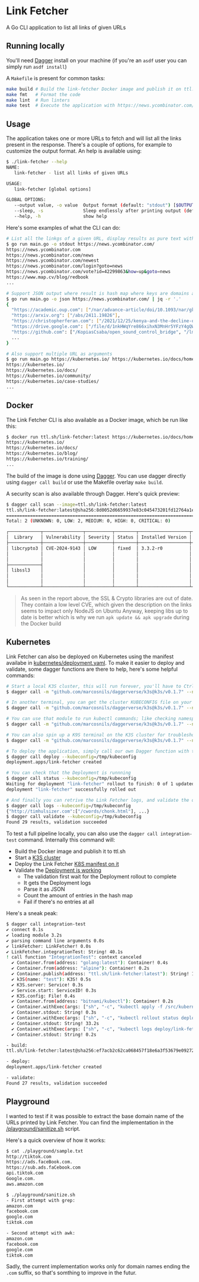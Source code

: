 # Link Fetcher

A Go CLI application to list all links of given URLs

## Running locally

You'll need [Dagger](https://dagger.io/) install on your machine (if you're an `asdf` user you can simply run `asdf install`)

A `Makefile` is present for common tasks:

```sh
make build # Build the link-fetcher Docker image and publish it on ttl.sh
make fmt   # Format the code
make lint  # Run linters
make test  # Execute the application with https://news.ycombinator.com/ as the main argument
```

## Usage

The application takes one or more URLs to fetch and will list all the links present in the response.
There's a couple of options, for example to customize the output format. An help is available using:

```sh
$ ./link-fetcher --help
NAME:
   link-fetcher - list all links of given URLs

USAGE:
   link-fetcher [global options]

GLOBAL OPTIONS:
   --output value, -o value  Output format (default: "stdout") [$OUTPUT]
   --sleep, -s               Sleep endlessly after printing output (default: false) [$SLEEP]
   --help, -h                show help
```

Here's some examples of what the CLI can do:

```sh
# List all the linkgs of a given URL, display results as pure text with one link per line
$ go run main.go -o stdout https://news.ycombinator.com/
https://news.ycombinator.com
https://news.ycombinator.com/news
https://news.ycombinator.com/newest
https://news.ycombinator.com/login?goto=news
https://news.ycombinator.com/vote?id=42299863&how=up&goto=news
https://www.map.cv/blog/redbook
...

# Support JSON output where result is hash map where keys are domains and values are paths
$ go run main.go -o json https://news.ycombinator.com/ | jq -r '.'
{
  "https://academic.oup.com": ["/nar/advance-article/doi/10.1093/nar/gkae908/7875984"],
  "https://arxiv.org": ["/abs/2411.19826"],
  "https://christopherferan.com": ["/2021/12/25/kenya-and-the-decline-of-the-worlds-greatest-coffee/"],
  "https://drive.google.com": ["/file/d/1nkHWqYre866xihxN3MnHr5YFzY4gQWDT/view"],
  "https://github.com": ["/KopiasCsaba/open_sound_control_bridge", "/lmnr-ai/flow", "/briangu/klongpy" ],
  ...
}

# Also support multiple URL as arguments
$ go run main.go https://kubernetes.io/ https://kubernetes.io/docs/home/
https://kubernetes.io/
https://kubernetes.io/docs/
https://kubernetes.io/community/
https://kubernetes.io/case-studies/
...
```

## Docker

The Link Fetcher CLI is also available as a Docker image, which be run like this:

```sh
$ docker run ttl.sh/link-fetcher:latest https://kubernetes.io/docs/home/
https://kubernetes.io/
https://kubernetes.io/docs/
https://kubernetes.io/blog/
https://kubernetes.io/training/
...
```

The build of the image is done using [Dagger](https://dagger.io/). You can use dagger directly using `dagger call build` or use the Makefile overlay `make build`.

A security scan is also available through Dagger. Here's quick preview:

```sh
$ dagger call scan --image=ttl.sh/link-fetcher:latest
ttl.sh/link-fetcher:latest@sha256:8d0052d6659937e83c045473201fd12764a1ef3b7d0ae00fdaee91f4516cc99d (alpine 3.20.3)
==================================================================================================================
Total: 2 (UNKNOWN: 0, LOW: 2, MEDIUM: 0, HIGH: 0, CRITICAL: 0)

┌────────────┬───────────────┬──────────┬────────┬───────────────────┬───────────────┬───────────────────────────────────────────────────────────┐
│  Library   │ Vulnerability │ Severity │ Status │ Installed Version │ Fixed Version │                           Title                           │
├────────────┼───────────────┼──────────┼────────┼───────────────────┼───────────────┼───────────────────────────────────────────────────────────┤
│ libcrypto3 │ CVE-2024-9143 │ LOW      │ fixed  │ 3.3.2-r0          │ 3.3.2-r1      │ openssl: Low-level invalid GF(2^m) parameters lead to OOB │
│            │               │          │        │                   │               │ memory access                                             │
│            │               │          │        │                   │               │ https://avd.aquasec.com/nvd/cve-2024-9143                 │
├────────────┤               │          │        │                   │               │                                                           │
│ libssl3    │               │          │        │                   │               │                                                           │
│            │               │          │        │                   │               │                                                           │
│            │               │          │        │                   │               │                                                           │
└────────────┴───────────────┴──────────┴────────┴───────────────────┴───────────────┴───────────────────────────────────────────────────────────┘
```

> As seen in the report above, the SSL & Crypto libraries are out of date.
> They contain a low level CVE, which given the description on the links seems to impact only NodeJS on Ubuntu
> Anyway, keeping libs up to date is better which is why we run `apk update && apk upgrade` during the Docker build

## Kubernetes

Link Fetcher can also be deployed on Kubernetes using the manifest availabe in [kubernetes/deployment.yaml](/kubernetes/deployment.yaml).
To make it easier to deploy and validate, some dagger functions are there to help, here's some helpful commands:

```sh
# Start a local K3S cluster, this will run forever, you'll have to Ctrl+C to stop the cluster
$ dagger call -m "github.com/marcosnils/daggerverse/k3s@k3s/v0.1.7" --name=test server up

# In another terminal, you can get the cluster KUBECONFIG file on your host with
$ dagger call -m "github.com/marcosnils/daggerverse/k3s@k3s/v0.1.7" --name=test config export --path=/tmp/kubeconfig

# You can use that module to run kubectl commands; like checking namespaces are present
$ dagger call -m "github.com/marcosnils/daggerverse/k3s@k3s/v0.1.7" --name=test kubectl --args="get ns" stdout

# You can also spin up a K9S terminal on the K3S cluster for troubleshooting
$ dagger call -m "github.com/marcosnils/daggerverse/k3s@k3s/v0.1.7" --name=test kns terminal

# To deploy the application, simply call our own Dagger function with the K3S cluster KUBECONFIG file
$ dagger call deploy --kubeconfig=/tmp/kubeconfig
deployment.apps/link-fetcher created

# You can check that the Deployment is runnning
$ dagger call status --kubeconfig=/tmp/kubeconfig
Waiting for deployment "link-fetcher" rollout to finish: 0 of 1 updated replicas are available...
deployment "link-fetcher" successfully rolled out

# And finally you can retrive the Link Fetcher logs, and validate the output is valid
$ dagger call logs --kubeconfig=/tmp/kubeconfig
{"http://timhulsizer.com":["/cwords/chonk.html"], ...}
$ dagger call validate --kubeconfig=/tmp/kubeconfig
Found 29 results, validation succeeded
```


To test a full pipeline locally, you can also use the `dagger call integration-test` command.
Internally this command will:
- Build the Docker image and publish it to ttl.sh
- Start a [K3S cluster](./dagger/main.go#L214)
- Deploy the Link Fetcher [K8S manifest on it](./dagger/main.go#L223)
- Validate the [Deployment is working](./dagger/main.go#159)
    - The validation first wait for the Deployment rollout to complete
    - It gets the Deployment logs
    - Parse it as JSON
    - Count the amount of entries in the hash map
    - Fail if there's no entries at all

Here's a sneak peak:

```sh
$ dagger call integration-test
✔ connect 0.1s
✔ loading module 3.2s
✔ parsing command line arguments 0.0s
✔ linkFetcher: LinkFetcher! 0.0s
✔ LinkFetcher.integrationTest: String! 40.1s
! call function "IntegrationTest": context canceled
  ✔ Container.from(address: "golang:latest"): Container! 0.4s
  ✔ Container.from(address: "alpine"): Container! 0.2s
  ✔ Container.publish(address: "ttl.sh/link-fetcher:latest"): String! 1.3s
  ✔ k3S(name: "test"): K3S! 0.5s
  ✔ K3S.server: Service! 0.3s
  ✔ Service.start: ServiceID! 0.3s
  ✔ K3S.config: File! 0.4s
  ✔ Container.from(address: "bitnami/kubectl"): Container! 0.2s
  ✔ Container.withExec(args: ["sh", "-c", "kubectl apply -f /src/kubernetes/deployment.yaml"]): Container! 0.2s
  ✔ Container.stdout: String! 0.3s
  ✔ Container.withExec(args: ["sh", "-c", "kubectl rollout status deploy link-fetcher --timeout=60s"]): Container! 33.2s
  ✔ Container.stdout: String! 33.2s
  ✔ Container.withExec(args: ["sh", "-c", "kubectl logs deploy/link-fetcher"]): Container! 0.2s
  ✔ Container.stdout: String! 0.2s

- build:
ttl.sh/link-fetcher:latest@sha256:ef7acb2c62ca068457f18e6a3f53679e092724a64128e79c768dc7e4ee9602ff

- deploy:
deployment.apps/link-fetcher created

- validate:
Found 27 results, validation succeeded
```

## Playground

I wanted to test if it was possible to extract the base domain name of the URLs printed by Link Fetcher.
You can find the implementation in the [/playground/sanitize.sh](/playground/sanitize.sh) script.

Here's a quick overview of how it works:

```sh
$ cat ./playground/sample.txt 
http://tiktok.com
https://ads.faceBook.com.
https://sub.ads.faCebook.com
api.tiktok.com
Google.com.
aws.amazon.com

$ ./playground/sanitize.sh 
- First attempt with grep:
amazon.com
facebook.com
google.com
tiktok.com

- Second attempt with awk:
amazon.com
facebook.com
google.com
tiktok.com
```

Sadly, the current implementation works only for domain names ending the `.com` suffix, so that's somthing to improve in the futur.
